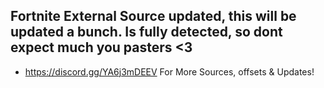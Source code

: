 ## Fortnite External Source updated, this will be updated a bunch. Is fully detected, so dont expect much you pasters <3



- https://discord.gg/YA6j3mDEEV For More Sources, offsets & Updates!

